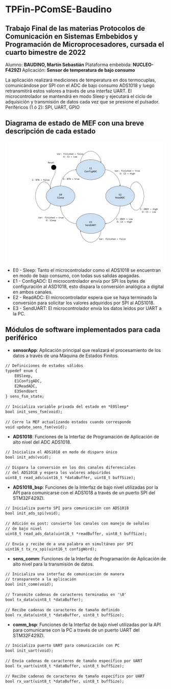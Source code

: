 # TPFin-PComSE-Baudino

## Trabajo Final de las materias **Protocolos de Comunicación en Sistemas Embebidos** y **Programación de Microprocesadores**, cursada el cuarto bimestre de 2022

Alumno: **BAUDINO, Martín Sebastián**
Plataforma embebida: **NUCLEO-F429ZI**
Aplicación: **Sensor de temperatura de bajo consumo**

La aplicación realizará mediciones de temperatura en dos termocuplas, comunicándose por SPI con el ADC de bajo consumo ADS1018 y luego retransmitirá estos valores a través de una interfaz UART. El microcontrolador se mantendrá en modo Sleep y ejecutará el ciclo de adquisición y transmisión de datos cada vez que se presione el pulsador.
Periféricos (1 ó 2): SPI, UART, GPIO

## Diagrama de estado de MEF con una breve descripción de cada estado
![Máquina de Estados Finitos de la aplicación propuesta](TP-PdM-PComSE-Baudino.png)

* E0 - Sleep: Tanto el microcontrolador como el ADS1018 se encuentran en modo de bajo consumo, con todas sus salidas apagadas.
* E1 - ConfigADC:  El microcontrolador envía por SPI los bytes de configuración al ASD1018, esto dispara la conversión analógica a digital en ambos canales.
* E2 - ReadADC: El microcontrolador espera que se haya terminado la conversión para solicitar los valores adquiridos por SPI al ADS1018. 
* E3 - SendUART: El microcontrolador envía los datos leídos por UART a la PC.

## Módulos de software implementados para cada periférico

* **sensorApp**: Aplicación principal que realizará el procesamiento de los datos a través de una Máquina de Estados Finitos. 

```
// Definiciones de estados válidos
typedef enum {
    E0Sleep, 
    E1ConfigADC, 
    E2ReadADC,
    E3SendUart
} sens_fsm_state;

// Inicializa variable privada del estado en *E0Sleep*
bool init_sens_fsm(void);

// Corre la MEF actualizando estados cuando corresponde
void update_sens_fsm(void);
```

* **ADS1018**: Funciones de la Interfaz de Programación de Aplicación de alto nivel del ADC ADS1018. 

```
// Inicializa el ADS1018 en modo de disparo único
bool init_ads(void);

// Dispara la conversión en los dos canales diferenciales
// del ADS1018 y espera los valores adquiridos
uint8_t read_ads(uint16_t *dataBuffer, uint8_t buffSize);
```

* **ADS1018_bsp**: Funciones de la Interfaz de bajo nivel utilizadas por la API para comunicarse con el ADS1018 a través de un puerto SPI del STM32F429ZI.
```
// Inicializa puerto SPI para comunicación con ADS1018
bool init_ads_spi(void);

// Adición ex post: convierte los canales con manejo de señales 
// de bajo nivel
uint8_t read_ads_data(uint16_t *readBuffer, uint8_t buffSize);

// Envía y recibe de a una palabra en simultáneo por SPI
uint16_t tx_rx_spi(uint16_t configWord);
```

* **sens_comm**: Funciones de la Interfaz de Programación de Aplicación de alto nivel para la transmisión de datos.
```
// Inicializa una interfaz de comunicación de manera 
// transparente a la aplicación
bool init_comm(void);

// Transmite cadenas de caracteres terminadas en '\0'
bool tx_data(uint8_t *dataBuffer);

// Recibe cadenas de caracteres de tamaño definido
bool rx_data(uint8_t *dataBuffer, uint8_t buffSize);
```

* **comm_bsp**: Funciones de la Interfaz de bajo nivel utilizadas por la API para comunicarse con la PC a través de un puerto UART del STM32F429ZI.

```
// Inicializa puerto UART para comunicación con PC
bool init_uart(void);

// Envía cadenas de caracteres de tamaño específico por UART
bool tx_uart(uint8_t *dataBuffer, uint8_t buffSize);

// Recibe cadenas de caracteres de tamaño específico por UART
bool rx_uart(uint8_t *dataBuffer, uint8_t buffSize);
```


